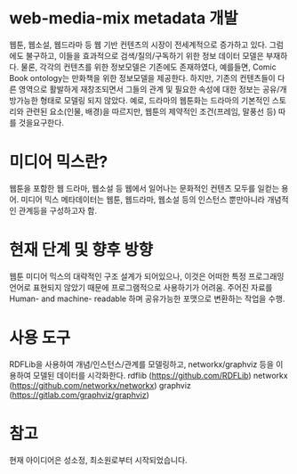 # web-media-mix metadata 개발
웹툰, 웹소설, 웹드라마 등 웹 기반 컨텐츠의 시장이 전세계적으로 증가하고 있다. 그럼에도 불구하고, 이들을 효과적으로 검색/질의/구독하기 위한 정보 데이터 모델은 부재하다. 물론, 각각의 컨텐츠를 위한 정보모델은 기존에도 존재하였다, 예를들면, Comic Book ontology는 만화책을 위한 정보모델을 제공한다. 하지만, 기존의 컨텐츠들이 다른 영역으로 활발하게 재창조되면서 그들의 관계 및 필요한 속성에 대한 정보는 공유/개방가능한 형태로 모델링 되지 않았다. 예로, 드라마의 웹툰화는 드라마의 기본적인 스토리와 관련된 요소(인물, 배경)을 따르지만, 웹툰의 제약적인 조건(프레임, 말풍선 등) 따를 것을요구한다.

# 미디어 믹스란?
웹툰을 포함한 웹 드라마, 웹소설 등 웹에서 일어나는 문화적인 컨텐츠 모두를 일컫는 용어. 미디어 믹스 메타데이터는 웹툰, 웹드라마, 웹소설 등의 인스턴스 뿐만아니라 개념적인 관계등을 구성하고자 함.

# 현재 단계 및 향후 방향
웹툰 미디어 믹스의 대략적인 구조 설계가 되어있으나, 이것은 어떠한 특정 프로그래밍 언어로 표현되지 않았기 때문에 프로그램적으로 사용하기가 어려움. 주어진 자료를 Human- and machine- readable 하며 공유가능한 포맷으로 변환하는 작업을 수행. 

# 사용 도구
RDFLib을 사용하여 개념/인스턴스/관계를 모델링하고, networkx/graphviz 등을 이용하여 모델된 데이터를 시각화한다.
rdflib (https://github.com/RDFLib)
networkx (https://github.com/networkx/networkx)
graphviz (https://gitlab.com/graphviz/graphviz)

# 참고
현재 아이디어은 성소정, 최소원로부터 시작되었습니다.
  
